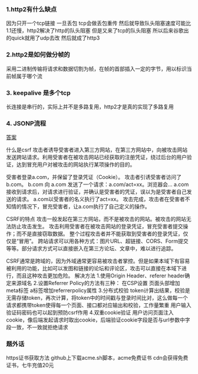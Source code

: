 ### 1.http2有什么缺点
因为只开一个tcp链接  一旦丢包  tcp会做丢包重传  然后就导致队头阻塞速度可能比1.1还慢，http2解决了http的队头阻塞  但是又来了tcp的队头阻塞 所以后来谷歌出的quick就用了udp去改 然后就成了http3

### 2.http2是如何做分帧的
采用二进制传输将请求和数据切割为帧，在帧的首部插入一定的字节，用以标识当前帧属于哪个流

### 3. keepalive 是多个tcp
长连接是串行的，实际上并不是多路复用，http2才是真的实现了多路复用

### 4. JSONP流程

[答案](https://www.zhihu.com/people/codefalling/posts)

什么是csrf
攻击者诱导受害者进入第三方网站，在第三方网站中，向被攻击网站发送跨站请求。利用受害者在被攻击网站已经获取的注册凭证，绕过后台的用户验证，达到冒充用户对被攻击的网站执行某项操作的目的。

受害者登录a.com，并保留了登录凭证（Cookie）。
攻击者引诱受害者访问了b.com。
b.com 向 a.com 发送了一个请求：a.com/act=xx。浏览器会…
a.com接收到请求后，对请求进行验证，并确认是受害者的凭证，误以为是受害者自己发送的请求。
a.com以受害者的名义执行了act=xx。
攻击完成，攻击者在受害者不知情的情况下，冒充受害者，让a.com执行了自己定义的操作。

CSRF的特点
攻击一般发起在第三方网站，而不是被攻击的网站。被攻击的网站无法防止攻击发生。
攻击利用受害者在被攻击网站的登录凭证，冒充受害者提交操作；而不是直接窃取数据。
整个过程攻击者并不能获取到受害者的登录凭证，仅仅是“冒用”。
跨站请求可以用各种方式：图片URL、超链接、CORS、Form提交等等。部分请求方式可以直接嵌入在第三方论坛、文章中，难以进行追踪。

CSRF通常是跨域的，因为外域通常更容易被攻击者掌控。但是如果本域下有容易被利用的功能，比如可以发图和链接的论坛和评论区，攻击可以直接在本域下进行，而且这种攻击更加危险。
解决方法
1.使用Origin Header、referer header确定来源域名
2.设置Referrer Policy的方法有三种：
在CSP设置
页面头部增加meta标签
a标签增加referrerpolicy属性
3.分布式校验 token计算出结果，校验是无需存储token，再次计算，将token中的时间戳与登录时间比对，这么做每一个请求都携带token使得每一个页面、接口都对应输出和校验，工作量繁重
用户输入验证码密码也可以起到预防csrf作用
4.双重cookie验证
用户访问页面注入cookie，像后端发起请求时取出cookie，后端验证cookie字段是否与url参数中字段一致，不一致就拒绝请求



### 题外话
https证书获取方法
github上下载acme.sh脚本，acme免费证书
cdn会获得免费证书，七牛充值20元